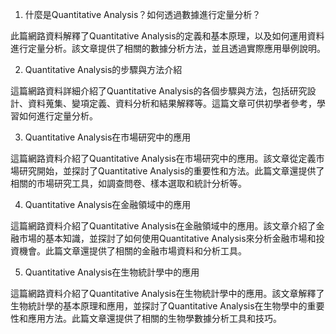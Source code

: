 

1. 什麼是Quantitative Analysis？如何透過數據進行定量分析？

此篇網路資料解釋了Quantitative Analysis的定義和基本原理，以及如何運用資料進行定量分析。該文章提供了相關的數據分析方法，並且透過實際應用舉例說明。

2. Quantitative Analysis的步驟與方法介紹

這篇網路資料詳細介紹了Quantitative Analysis的各個步驟與方法，包括研究設計、資料蒐集、變項定義、資料分析和結果解釋等。這篇文章可供初學者參考，學習如何進行定量分析。

3. Quantitative Analysis在市場研究中的應用

這篇網路資料介紹了Quantitative Analysis在市場研究中的應用。該文章從定義市場研究開始，並探討了Quantitative Analysis的重要性和方法。此篇文章還提供了相關的市場研究工具，如調查問卷、樣本選取和統計分析等。

4. Quantitative Analysis在金融領域中的應用

這篇網路資料介紹了Quantitative Analysis在金融領域中的應用。該文章介紹了金融市場的基本知識，並探討了如何使用Quantitative Analysis來分析金融市場和投資機會。此篇文章還提供了相關的金融市場資料和分析工具。

5. Quantitative Analysis在生物統計學中的應用

這篇網路資料介紹了Quantitative Analysis在生物統計學中的應用。該文章解釋了生物統計學的基本原理和應用，並探討了Quantitative Analysis在生物學中的重要性和應用方法。此篇文章還提供了相關的生物學數據分析工具和技巧。